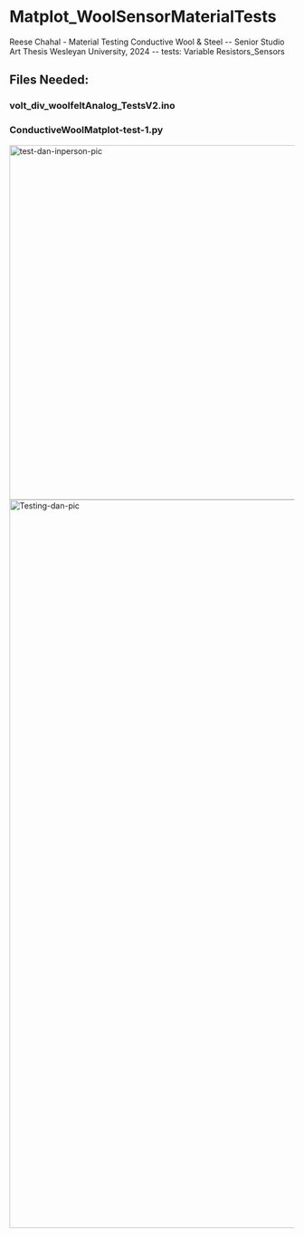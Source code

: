 # Matplot_WoolSensorMaterialTests
Reese Chahal - Material Testing Conductive Wool & Steel -- Senior Studio Art Thesis Wesleyan University, 2024 -- tests: Variable Resistors_Sensors 

## Files Needed:
  ### volt_div_woolfeltAnalog_TestsV2.ino
  ### ConductiveWoolMatplot-test-1.py

  
<img width="626" alt="test-dan-inperson-pic" src="https://github.com/user-attachments/assets/2f375b01-31e9-4cd6-b879-c5c4804a21da" />


<img width="1286" alt="Testing-dan-pic" src="https://github.com/user-attachments/assets/292e6330-cb93-45c7-918e-b55918ad8f8a" />
